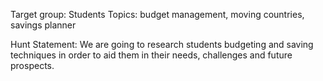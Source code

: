 Target group: Students      Topics: budget management, moving countries, savings planner

Hunt Statement: We are going to research students budgeting and saving techniques in order to aid them in their needs, challenges and future prospects.
